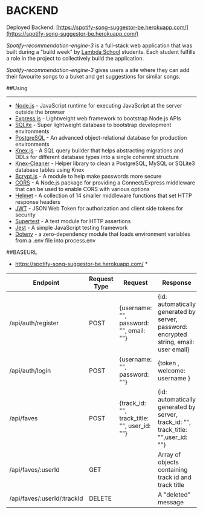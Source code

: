 # BACKEND

Deployed Backend: [https://spotify-song-suggestor-be.herokuapp.com/](https://spotify-song-suggestor-be.herokuapp.com/)

_Spotify-recommendation-engine-3_ is a full-stack web application that was built during a "build week" by [Lambda School](https://lambdaschool.com/) students. Each student fulfills a role in the project to collectively build the application.

_Spotify-recommendation-engine-3_ gives users a site where they can add their favourite songs to a buket and get suggestions for similar songs.

##Using

---

- [Node.js](https://en.wikipedia.org/wiki/Node.js) - JavaScript runtime for executing JavaScript at the server outside the browser
- [Express.js](https://expressjs.com/) - Lightweight web framework to bootstrap Node.js APIs
- [SQLite](https://www.sqlite.org/index.html) - Super lightweight database to bootstrap development environments
- [PostgreSQL](https://www.postgresql.org/) - An advanced object-relational database for production environments
- [Knex.js](https://knexjs.org/) - A SQL query builder that helps abstracting migrations and DDLs for different database types into a single coherent structure
- [Knex-Cleaner](https://www.npmjs.com/package/knex-cleaner) - Helper library to clean a PostgreSQL, MySQL or SQLite3 database tables using Knex
- [Bcrypt.js](https://www.npmjs.com/package/bcryptjs) - A module to help make passwords more secure
- [CORS](https://www.npmjs.com/package/cors) - A Node.js package for providing a Connect/Express middleware that can be used to enable CORS with various options
- [Helmet](https://www.npmjs.com/package/helmet) - A collection of 14 smaller middleware functions that set HTTP response headers
- [JWT](https://jwt.io/) - JSON Web Token for authorization and client side tokens for security
- [Supertest](https://www.npmjs.com/package/supertest) - A test module for HTTP assertions
- [Jest](https://jestjs.io/) - A simple JavaScript testing framework
- [Dotenv](https://www.npmjs.com/package/dotenv) - a zero-dependency module that loads environment variables from a .env file into process.env


##BASEURL 

- https://spotify-song-suggestor-be.herokuapp.com/ \*

| Endpoint                      | Request Type | Request                                                | Response                                                                               |
| ----------------------------- | ------------ | ------------------------------------------------------ | -------------------------------------------------------------------------------------- |
| /api/auth/register            | POST         | {username: "", password: "", email: ""}                | {id: automatically generated by server, password: encrypted string, email: user email} |
| /api/auth/login               | POST         | {username: "", password: ""}                           | {token , welcome: username }                                                           |
| /api/faves                    | POST         | {track_id: "", track_title: "", user_id: ""}            | {id: automatically generated by server, track_id: "", track_title: "",user_id: ""}     |
| /api/faves/:userId            | GET          |                                                        | Array of objects containing track id and track title                                   |
| /api/faves/:userId/:trackId   | DELETE       |                                                        | A "deleted" message                                                                    |
